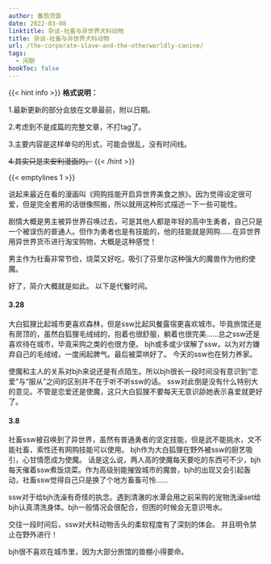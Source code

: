 ```yaml
---
author: 番茄烫饭
date: 2022-03-08
linktitle: 杂谈-社畜与异世界犬科动物
title: 杂谈-社畜与异世界犬科动物
url: /the-corporate-slave-and-the-otherworldly-canine/
tags:
  - 闲聊
bookToc: false
---
```


{{< hint info >}}
**格式说明：**

1.最新更新的部分会放在文章最前，附以日期。

2.考虑到不是成篇的完整文章，不打tag了。

3.主要内容是这样单句的形式，可能会很乱，没有时间线。

~~4.其实只是来安利漫画的。~~
{{< /hint >}}

<!--more-->

{{< emptylines 1 >}}

说起来最近在看的漫画叫《网购技能开启异世界美食之旅》。因为觉得设定很可爱，但是完全套用的话很像照搬，所以就用这种形式描述一下一些可能性。

剧情大概是男主被异世界召唤过去，可是其他人都是年轻的高中生勇者，自己只是一个被误伤的普通人。但作为勇者也是有技能的，他的技能就是网购……在异世界用异世界货币进行淘宝购物，大概是这种感觉！

男主作为社畜非常节俭，烧菜又好吃，吸引了芬里尔这种强大的魔兽作为他的使魔。

好了，简介大概就是如此。
以下是代餐时间。

#### **3.28**

大白狐狸比起城市更喜欢森林，但是ssw比起风餐露宿更喜欢城市。毕竟旅馆还是有房顶的，虽然白狐狸毛绒绒的，抱着也很舒服，躺着也很完美……总之ssw还是喜欢待在城市，毕竟采购之类的也很方便。
bjh或多或少误解了ssw，以为对方嫌弃自己的毛绒绒，一度闹起脾气。最后被菜哄好了。
今天的ssw也在努力养家。

使魔和主人的关系对bjh来说还是有点陌生。所以bjh很长一段时间没有意识到“恋爱”与“服从”之间的区别并不在于听不听ssw的话。
ssw对此倒是没有什么特别大的意见。不管是恋爱还是使魔，这只大白狐狸不要每天无意识舔她表示喜爱就更好了。

#### **3.8**

社畜ssw被召唤到了异世界，虽然有普通勇者的坚定技能，但是武不能挑水，文不能社畜，索性还有网购技能可以使用。
bjh作为大白狐狸在野外被ssw的厨艺吸引，心甘情愿成为使魔。
话是这么说，两人高的使魔每天要吃的东西可不少，bjh每天催着ssw煮饭烧菜。作为高级别能摧毁城市的魔兽，bjh的出现又会引起轰动，社畜ssw觉得自己只是换了个地方畜畜可怜……

ssw对于给bjh洗澡有奇怪的执念。遇到清澈的水潭会用之前采购的宠物洗澡set给bjh认真清洗身体。bjh一般情况会很配合，但困的时候会无意识甩水。

交往一段时间后，ssw对犬科动物舌头的柔软程度有了深刻的体会。
并且明令禁止在野外进行！

bjh很不喜欢在城市里，因为大部分旅馆的兽棚小得要命。
